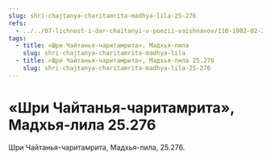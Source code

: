 ```yaml
---
slug: shri-chajtanya-charitamrita-madhya-lila-25-276
refs:
  - ../../07-lichnost-i-dar-chaitanyi-v-poezii-vaishnavov/110-1982-02-23-a3-soznanie-krishny-i-soznanie-gaurangi-molitva-krishnadasa-kaviradzha.md
tags:
  - title: «Шри Чайтанья-чаритамрита», Мадхья-лила
    slug: shri-chajtanya-charitamrita-madhya-lila
  - title: «Шри Чайтанья-чаритамрита», Мадхья-лила 25.276
    slug: shri-chajtanya-charitamrita-madhya-lila-25-276
---
```


# «Шри Чайтанья-чаритамрита», Мадхья-лила 25.276

Шри Чайтанья-чаритамрита, Мадхья-лила, 25.276.


